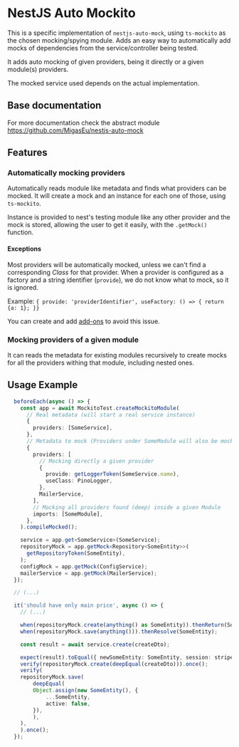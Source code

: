 # NestJS Auto Mockito

This is a specific implementation of `nestjs-auto-mock`, using `ts-mockito` as the chosen mocking/spying module. Adds an easy way to automatically add mocks of dependencies from the service/controller being tested.

It adds auto mocking of given providers, being it directly or a given module(s) providers.

The mocked service used depends on the actual implementation.

## Base documentation

For more documentation check the abstract module <https://github.com/MigasEu/nestjs-auto-mock>

## Features

### Automatically mocking providers

Automatically reads module like metadata and finds what providers can be mocked.
It will create a mock and an instance for each one of those, using `ts-mockito`.

Instance is provided to nest's testing module like any other provider and the mock is stored, allowing the user to get it easily, with the `.getMock()` function.

#### Exceptions

Most providers will be automatically mocked, unless we can't find a corresponding *Class* for that provider.
When a provider is configured as a factory and a string identifier (`provide`), we do not know what to mock, so it is ignored.

Example: `{ provide: 'providerIdentifier', useFactory: () => { return {a: 1}; }}`

You can create and add [add-ons](https://github.com/MigasEu/nestjs-auto-mock#add-ons) to avoid this issue.

### Mocking providers of a given module

It can reads the metadata for existing modules recursively to create mocks for all the providers withing that module, including nested ones.

## Usage Example

```typescript
  beforeEach(async () => {
    const app = await MockitoTest.createMockitoModule(
      // Real metadata (will start a real service instance)
      {
        providers: [SomeService],
      },
      // Metadata to mock (Providers under SomeModule will also be mocked)
      {
        providers: [
          // Mocking directly a given provider
          {
            provide: getLoggerToken(SomeService.name),
            useClass: PinoLogger,
          },
          MailerService,
        ],
        // Mocking all providers found (deep) inside a given Module
        imports: [SomeModule],
      },
    ).compileMocked();

    service = app.get<SomeService>(SomeService);
    repositoryMock = app.getMock<Repository<SomeEntity>>(
      getRepositoryToken(SomeEntity),
    );
    configMock = app.getMock(ConfigService);
    mailerService = app.getMock(MailerService);
  });

  // (...)

  it('should have only main price', async () => {
    // (...)

    when(repositoryMock.create(anything() as SomeEntity)).thenReturn(SomeEntity);
    when(repositoryMock.save(anything())).thenResolve(SomeEntity);

    const result = await service.create(createDto);

    expect(result).toEqual({ newSomeEntity: SomeEntity, session: stripeSession });
    verify(repositoryMock.create(deepEqual(createDto))).once();
    verify(
    repositoryMock.save(
        deepEqual(
        Object.assign(new SomeEntity(), {
            ...SomeEntity,
            active: false,
        }),
        ),
    ),
    ).once();
  });
```
